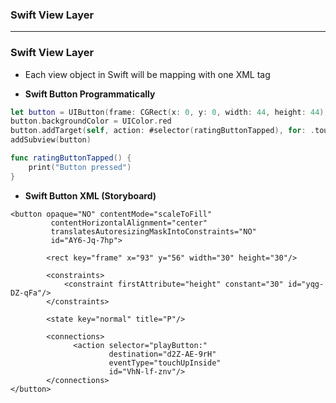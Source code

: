 ### Swift View Layer

-------------------

### Swift View Layer
* Each view object in Swift will be mapping with one XML tag
 
* **Swift Button Programmatically**

```swift
let button = UIButton(frame: CGRect(x: 0, y: 0, width: 44, height: 44))
button.backgroundColor = UIColor.red
button.addTarget(self, action: #selector(ratingButtonTapped), for: .touchUpInside)
addSubview(button)

func ratingButtonTapped() {
    print("Button pressed")
}
```
 
* **Swift Button XML (Storyboard)**
 
```
<button opaque="NO" contentMode="scaleToFill" 
         contentHorizontalAlignment="center" 
         translatesAutoresizingMaskIntoConstraints="NO" 
         id="AY6-Jq-7hp">
        
        <rect key="frame" x="93" y="56" width="30" height="30"/>
         
        <constraints>
            <constraint firstAttribute="height" constant="30" id="yqg-DZ-qFa"/>
        </constraints>
        
        <state key="normal" title="P"/>
        
        <connections>
              <action selector="playButton:" 
                      destination="d2Z-AE-9rH" 
                      eventType="touchUpInside" 
                      id="VhN-lf-znv"/>
        </connections>
</button>
```

